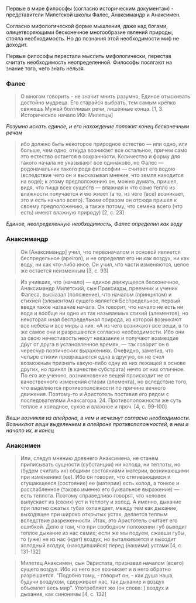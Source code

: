 Первые в мире философы (согласно историческим документам) - представители Милетской школы Фалес, Анаксимандр и Анаксимен.

Согласно мифологической форме мышления, даже над богами, олицетворяющими бесконечное многообразие явлений природы, стояла необходимость. Но до познания этой необходимости миф не доходит.

Первые философы перестали мыслить мифологически, перестав считать необходимость неопределенной. Философы посягают на знание того, чего знать нельзя.
### Фалес
>О многом говорить - не значит мнить разумно,
>Единое отыскивать достойно мудреца.
>Его старайся выбрать, тем самым крепко свяжешь
>Мужей болтливых речи, лишенные конца. [1, 3. Историческое начало ИФ: Милетцы]

*Разумно искать единое, и его нахождение положит конец бесконечным речам*

>ибо должно быть некоторое природное естество — или одно, или больше, чем одно, откуда возникает все остальное, причем само это естество остается в сохранности. Количество и форму для такого начала не указывают все одинаково, но Фалес — родоначальник такого рода философии — считает его водою (вследствие чего он и высказывал мнение, что земля находится на воде); к этому предположению он, можно думать, пришел, видя, что пища всех существ — влажная и что само тепло из влажности получается и ею живет (а то, из чего (все) возникает, это и есть начало всего). Таким образом он отсюда пришел к своему предположению, а также потому, что семена всего (что есть) имеют влажную природу) [2, с. 23]

*Единое, неопределенную необходимость, Фалес определил как воду* 
### Анаксимандр
>Он [Анаксимандр] учил, что первоначалом и основой является беспредельное (apeiron), и не определял его ни как воздух, ни как воду, ни как что-либо иное. Он учил, что части изменяются, целое же остается неизменным [3, с. 93]

>Из учивших, что (начало) — единое движущееся бесконечное, Анаксимандр Милетский, сын Праксиады, преемник и ученик Фалеса, высказал (положение), что началом (принципом) и стихией (элементом) сущего является Беспредельное, первый введя такое название начала. Он говорит, что начало не есть ни вода и вообще ни одно из так называемых стихий (элементов), но некоторая иная беспредельная природа, из которой возникают все небеса и все миры в них. «А из чего возникают все вещи, в то же самое они и разрешаются согласно необходимости. Ибо они за свою нечестивость несут наказание и получают возмездие друг от друга в установленное время», — так говорит он в чересчур поэтических выражениях. Очевидно, заметив, что четыре стихии превращаются одна в другую, он не счел возможным признать какую-либо одну из них лежащей в основе других, но принял (в качестве субстрата) нечто от них отличное. По его же учению, возникновение вещей происходит не от качественного изменения стихии (элемента), но вследствие того, что выделяются противоположности по причине вечного движения. Поэтому-то и Аристотель поставил его рядом с последователями Анаксагора. 24. Противоположности же суть теплое и холодное, сухое и влажное и проч. [4, с. 99-100]

*Вещи возникли из апейрона, в нем и исчезнут согласно необходимости. Возникают вещи выделением в апейроне противоположностей, в нем и начало их, и конец*
### Анаксимен
>Или, следуя мнению древнего Анаксимена, не станем приписывать сущности (субстанции) ни холода, ни теплоты, но (будем считать их) общими состояниями материи, возникающими при изменениях (ее). Ибо он говорит, что стягивающееся и сгущающееся (состояние) ее (материи) есть холод, а тонкое и расслабленное (таково именно его буквальное выражение) — есть теплота. Поэтому справедливо говорят, что человек выпускает из (своих) уст и теплоту и холод. А именно, дыхание при плотно сжатых губах охлаждает, между тем как дыхание, выходящее при широко открытых устах, делается теплым вследствие разреженности. Итак, это Аристотель считает его ошибкой. Дело в том, что при свободном положении губ выходит теплое дыхание из нас самих; если же мы подуем, сжавши губы, то (уже) не из нас (идет) воздух, но выталкивается и выходит холодный воздух, (находившийся) перед (нашими) устами [4, с. 131-132]

>Милетец Анаксимен, сын Эвристата, признавал началом (всего) сущего воздух. Ибо из него все возникает и в него обратно разрешается. "Подобно тому, - говорит он, - как душа наша, будучи воздухом, сдерживает нас, так дыхание и воздух объемлет весь мир". Употребляет же (он слова: ) воздух и дыхание, как синонимы [4, с. 132]







